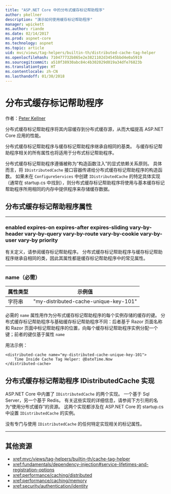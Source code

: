 ```yaml
---
title: "ASP.NET Core 中的分布式缓存标记帮助程序"
author: pkellner
description: "演示如何使用缓存标记帮助程序"
manager: wpickett
ms.author: riande
ms.date: 02/14/2017
ms.prod: aspnet-core
ms.technology: aspnet
ms.topic: article
uid: mvc/views/tag-helpers/builtin-th/distributed-cache-tag-helper
ms.openlocfilehash: 710477732b865e2e3821102d34545bbd4e0a5919
ms.sourcegitcommit: a510f38930abc84c4b302029d019a34dfe76823b
ms.translationtype: HT
ms.contentlocale: zh-CN
ms.lasthandoff: 01/30/2018
---
```

# <a name="distributed-cache-tag-helper"></a>分布式缓存标记帮助程序

作者：[Peter Kellner](http://peterkellner.net) 


分布式缓存标记帮助程序将其内容缓存到分布式缓存源，从而大幅提高 ASP.NET Core 应用的性能。

分布式缓存标记帮助程序与缓存标记帮助程序继承自相同的基类。  与缓存标记帮助程序相关的所有属性也将适用于分布式标记帮助程序。


分布式缓存标记帮助程序遵循被称为“构造函数注入”的显式依赖关系原则。  具体而言，将 `IDistributedCache` 接口容器传递给分布式缓存标记帮助程序的构造函数。  如果未在 `ConfigureServices` 中创建 `IDistributedCache` 的特定具体实现（通常在 startup.cs 中找到），则分布式缓存标记帮助程序将使用与基本缓存标记帮助程序所用相同的内存中提供程序来存储缓存数据。

## <a name="distributed-cache-tag-helper-attributes"></a>分布式缓存标记帮助程序属性

- - -

### <a name="enabled-expires-on-expires-after-expires-sliding-vary-by-header-vary-by-query-vary-by-route-vary-by-cookie-vary-by-user-vary-by-priority"></a>enabled expires-on expires-after expires-sliding vary-by-header vary-by-query vary-by-route vary-by-cookie vary-by-user vary-by priority

有关定义，请参阅缓存标记帮助程序。 分布式缓存标记帮助程序与缓存标记帮助程序继承自相同的类，因此其属性都是缓存标记帮助程序中的常见属性。

- - -

### <a name="name-required"></a>name（必需）

| 属性类型    | 示例值     |
|----------------   |----------------   |
| 字符串    | "my-distributed-cache-unique-key-101"     |

必需的 `name` 属性用作为分布式缓存标记帮助程序的每个实例存储的缓存的键。  分布式缓存标记帮助程序与基础缓存标记帮助程序不同：后者基于 Razor 页面名称和 Razor 页面中标记帮助程序的位置，向每个缓存标记帮助程序实例分配一个键；前者的键仅基于属性 `name`

用法示例：

```cshtml
<distributed-cache name="my-distributed-cache-unique-key-101">
    Time Inside Cache Tag Helper: @DateTime.Now
</distributed-cache>
```

## <a name="distributed-cache-tag-helper-idistributedcache-implementations"></a>分布式缓存标记帮助程序 IDistributedCache 实现

ASP.NET Core 中内置了 `IDistributedCache` 的两个实现。  一个基于 Sql Server，另一个基于 Redis。 有关这些实现的详细信息，请参阅下方引用的名为“使用分布式缓存”的资源。 这两个实现都涉及在 ASP.NET Core 的 startup.cs 中设置 `IDistributedCache` 的实例。

没有专门与使用 `IDistributedCache` 的任何特定实现相关的标记属性。



- - -



## <a name="additional-resources"></a>其他资源

* <xref:mvc/views/tag-helpers/builtin-th/cache-tag-helper>
* <xref:fundamentals/dependency-injection#service-lifetimes-and-registration-options>
* <xref:performance/caching/distributed>
* <xref:performance/caching/memory>
* <xref:security/authentication/identity>
